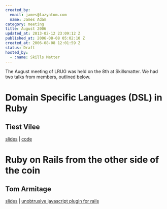 ```yaml
--- 
created_by: 
  email: james@lazyatom.com
  name: James Adam
category: meeting
title: August 2006
updated_at: 2013-02-12 23:09:12 Z
published_at: 2006-08-08 05:02:10 Z
created_at: 2006-08-08 12:01:59 Z
status: Draft
hosted_by:
  - :name: Skills Matter
---
```


The August meeting of LRUG was held on the 8th at Skillsmatter. We had two talks from members, outlined below.

# Domain Specific Languages (DSL) in Ruby
## Tiest Vilee

<a href="http://svn.lrug.org/lrug_sandbox/presentations/ruby_dsl_presentation_tiest_2006/Domain Specific Languages.pdf">slides</a> | <a href="http://svn.lrug.org/lrug_sandbox/presentations/ruby_dsl_presentation_tiest_2006/fsa-code/">code</a>

# Ruby on Rails from the other side of the coin
## Tom Armitage

<a href="http://svn.lrug.org/lrug_sandbox/presentations/working_with_your_designers/rails-other-side-of-tracks.pdf">slides</a> | <a href="http://www.ujs4rails.com/" title="The all-new UJS4Rails Site">unobtrusive javascript plugin for rails</a>
